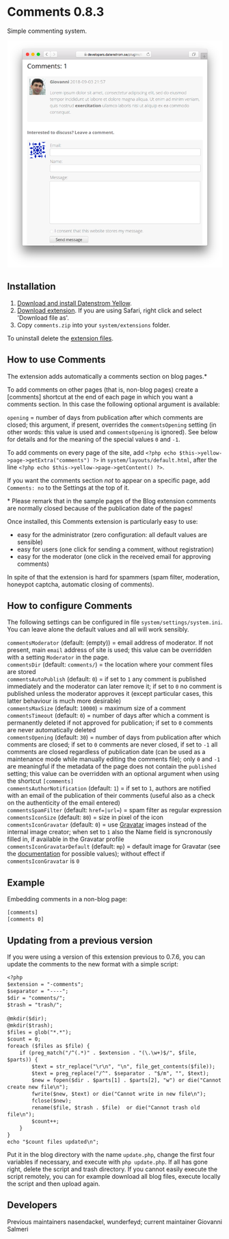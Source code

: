 # Comments 0.8.3

Simple commenting system.

<p align="center"><img src="comments-screenshot.png?raw=true" alt="Screenshot"></p>

## Installation

1. [Download and install Datenstrom Yellow](https://github.com/datenstrom/yellow/).
2. [Download extension](../../archive/master.zip). If you are using Safari, right click and select 'Download file as'.
4. Copy `comments.zip` into your `system/extensions` folder.

To uninstall delete the [extension files](extension.ini).

## How to use Comments

The extension adds automatically a comments section on blog pages.\*

To add comments on other pages (that is, non-blog pages) create a [comments] shortcut at the end of each page in which you want a comments section. In this case the following optional argument is available:

`opening` = number of days from publication after which comments are closed; this argument, if present, overrides the `commentsOpening` setting (in other words: this value is used and `commentsOpening` is ignored). See below for details and for the meaning of the special values `0` and `-1`.

To add comments on every page of the site, add `<?php echo $this->yellow->page->getExtra("comments") ?>` in  `system/layouts/default.html`, after the line `<?php echo $this->yellow->page->getContent() ?>`.

If you want the comments section *not* to appear on a specific page, add `Comments: no` to the Settings at the top of it.

\* Please remark that in the sample pages of the Blog extension comments are normally closed because of the publication date of the pages!

Once installed, this Comments extension is particularly easy to use:

+ easy for the administrator (zero configuration: all default values are sensible)
+ easy for users (one click for sending a comment, without registration)
+ easy for the moderator (one click in the received email for approving comments)

In spite of that the extension is hard for spammers (spam filter, moderation, honeypot captcha, automatic closing of comments).

## How to configure Comments

The following settings can be configured in file `system/settings/system.ini`. You can leave alone the default values and all will work sensibly.

`commentsModerator` (default: (empty)) = email address of moderator. If not present, main `email` address of site is used; this value can be overridden with a setting `Moderator` in the page.  
`commentsDir` (default:  `comments/`) = the location where your comment files are stored  
`commentsAutoPublish` (default:  `0`) = if set to `1` any comment is published immediately and the moderator can later remove it; if set to `0` no comment is published unless the moderator approves it (except particular cases, this latter behaviour is much more desirable)  
`commentsMaxSize` (default:  `10000`) = maximum size of a comment  
`commentsTimeout` (default:  `0`) = number of days after which a comment is permanently deleted if not approved for publication; if set to `0` comments are never automatically deleted  
`commentsOpening` (default:  `30`) = number of days from publication after which comments are closed; if set to `0` comments are never closed, if set to `-1` all comments are closed regardless of publication date (can be used as a maintenance mode while manually editing the comments file); only `0` and `-1` are meaningful if the metadata of the page does not contain the `published` setting; this value can be overridden with an optional argument when using the shortcut `[comments]`  
`commentsAuthorNotification` (default:  `1`) = if set to `1`, authors are notified with an email of the publication of their comments (useful also as a check on the authenticity of the email entered)  
`commentsSpamFilter` (default:  `href=|url=`) = spam filter as regular expression  
`commentsIconSize` (default:  `80`) = size in pixel of the icon  
`commentsIconGravatar` (default:  `0`) = use [Gravatar](https://en.gravatar.com/) images instead of the internal image creator; when set to `1` also the Name field is syncronously filled in, if available in the Gravatar profile  
`commentsIconGravatarDefault` (default:  `mp`) = default image for Gravatar (see the [documentation](https://en.gravatar.com/site/implement/images/) for possible values); without effect if `commentsIconGravatar` is `0`  

## Example

Embedding comments in a non-blog page:

```
[comments]
[comments 0]
```

## Updating from a previous version

If you were using a version of this extension previous to 0.7.6, you can update the comments to the new format with a simple script:

```
<?php
$extension = "-comments";
$separator = "----";
$dir = "comments/";
$trash = "trash/";

@mkdir($dir);
@mkdir($trash);
$files = glob("*.*");
$count = 0;
foreach ($files as $file) {
    if (preg_match("/^(.*)" . $extension . "(\.\w+)$/", $file, $parts)) {
        $text = str_replace("\r\n", "\n", file_get_contents($file));
        $text = preg_replace("/^". $separator . "$/m", "", $text);
        $new = fopen($dir . $parts[1] . $parts[2], "w") or die("Cannot create new file\n");
        fwrite($new, $text) or die("Cannot write in new file\n");
        fclose($new);
        rename($file, $trash . $file)  or die("Cannot trash old file\n");
        $count++;
    }
}
echo "$count files updated\n";
```

Put it in the blog directory with the name `update.php`, change the first four variables if necessary, and execute with `php update.php`. If all has gone right, delete the script and trash directory. If you cannot easily execute the script remotely, you can for example download all blog files, execute locally the script and then upload again.

## Developers

Previous maintainers nasendackel, wunderfeyd; current maintainer Giovanni Salmeri

